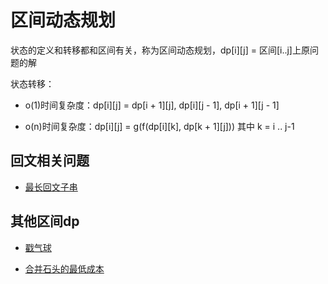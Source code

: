 # 区间动态规划

状态的定义和转移都和区间有关，称为区间动态规划，dp[i][j] = 区间[i..j]上原问题的解

状态转移：

+ o(1)时间复杂度：dp[i][j] = dp[i + 1][j], dp[i][j - 1], dp[i + 1][j - 1]

+ o(n)时间复杂度：dp[i][j] = g(f(dp[i][k], dp[k + 1][j])) 其中 k = i .. j-1


## 回文相关问题

+ [最长回文子串](./code/最长回文子串.cpp)

## 其他区间dp

+ [戳气球](./code/戳气球.cpp)

+ [合并石头的最低成本](./code/合并石头的最低成本.cpp)






